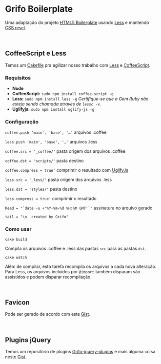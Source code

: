 # Grifo Boilerplate

Uma adaptação do projeto [HTML5 Boilerplate](http://html5boilerplate.com) usando [Less](http://lesscss.org) e mantendo [CSS reset](http://www.cssreset.com).
<br>
<br>
<br>
## CoffeeScript e Less
Temos um [Cakefile](http://coffeescript.org/documentation/docs/cake.html) pra agilizar nosso trabalho com [Less](http://lesscss.org) e [CoffeeScript](http://coffeescript.org).

### Requisitos 
* **Node**
* **CoffeeScript:** `sudo npm install coffee-script -g`
* **Less:** `sudo npm install less -g`	*Certifique-se que a Gem Ruby não esteja sendo chamada através de `lessc -v`.*
* **Uglifyjs:** `sudo npm install uglify-js -g`

### Configuração

`coffee.push 'main', 'base', '…'` arquivos .coffee

`less.push 'main', 'base', '…'` arquivos .less

`coffee.src = '_coffee/'` pasta origem dos arquivos .coffee

`coffee.dst = 'scripts/'` pasta destino

`coffee.compress = true'` comprimir o resultado com [UglifyJs](https://github.com/mishoo/UglifyJS)


`less.src = '_less/'` pasta origem dos arquivos .less

`less.dst = 'styles/'` pasta destino

`less.compress = true'` comprimir o resultado


``head = "`date -u +'%Y-%m-%d %H:%M GMT'`"`` assinatura no arquivo gerado

`tail = "\n  created by Grifo"`

### Como usar


	cake build
Compila os arquivos .coffee e .less das pastas `src` para as pastas `dst`.

	cake watch
Além de compilar, esta tarefa recompila os arquivos a cada nova alteração. Para Less, os arquivos incluídos por `@import` também disparam são assistidos e podem disparar recompilação.
<br>
<br>
<br>
## Favicon
Pode ser gerado de acordo com este [Gist](https://gist.github.com/2870726).
<br>
<br>
<br>
## Plugins jQuery
Temos um repositório de plugins [Grifo-jquery-plugins](https://github.com/grifo/grifo-jquery-plugins) e mais alguma coisa neste [Gist](https://gist.github.com/2b6b1c1ca23351e74fa4).